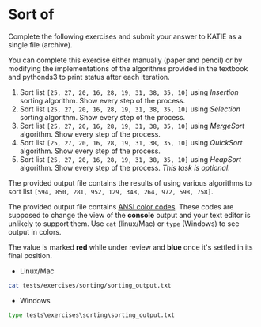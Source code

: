 # Sort of

Complete the following exercises and submit your answer to KATIE as a single file (archive).

You can complete this exercise either manually (paper and pencil) or by modifying the implementations of the algorithms provided in the textbook and pythonds3 to print status after each iteration.

1. Sort list `[25, 27, 20, 16, 28, 19, 31, 38, 35, 10]` using _Insertion_ sorting algorithm. Show every step of the process.
2. Sort list `[25, 27, 20, 16, 28, 19, 31, 38, 35, 10]` using _Selection_ sorting algorithm. Show every step of the process.
3. Sort list `[25, 27, 20, 16, 28, 19, 31, 38, 35, 10]` using _MergeSort_ algorithm. Show every step of the process.
4. Sort list `[25, 27, 20, 16, 28, 19, 31, 38, 35, 10]` using _QuickSort_ algorithm. Show every step of the process.
5. Sort list `[25, 27, 20, 16, 28, 19, 31, 38, 35, 10]` using _HeapSort_ algorithm. Show every step of the process. _This task is optional_.

The provided output file contains the results of using various algorithms to sort list `[594, 850, 281, 952, 129, 348, 264, 972, 598, 758]`.

The provided output file contains [ANSI color codes](https://misc.flogisoft.com/bash/tip_colors_and_formatting). These codes are supposed to change the view of the **console** output and your text editor is unlikely to support them. Use `cat` (linux/Mac) or `type` (Windows) to see output in colors.

The value is marked **red** while under review and **blue** once it's settled in its final position.

* Linux/Mac

```bash
cat tests/exercises/sorting/sorting_output.txt
```

* Windows

```bat
type tests\exercises\sorting\sorting_output.txt
```
